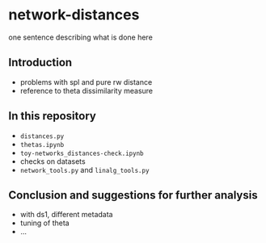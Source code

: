 # network-distances
one sentence describing what is done here
## Introduction
- problems with spl and pure rw distance
- reference to theta dissimilarity measure

## In this repository
- `distances.py`
- `thetas.ipynb`
- `toy-networks_distances-check.ipynb`
- checks on datasets
- `network_tools.py` and `linalg_tools.py`

## Conclusion and suggestions for further analysis
- with ds1, different metadata
- tuning of theta
- ...
